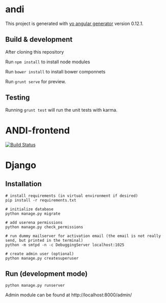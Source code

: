 # andi

This project is generated with [yo angular generator](https://github.com/yeoman/generator-angular)
version 0.12.1.

## Build & development

After cloning this repository

Run `npm install` to install node modules

Run `bower install` to install bower componnets

Run `grunt serve` for preview.

## Testing

Running `grunt test` will run the unit tests with karma.
# ANDI-frontend

[![Build Status](https://travis-ci.org/NLeSC/ANDI-frontend.svg)](https://travis-ci.org/NLeSC/ANDI-frontend)

# Django

## Installation

```
# install requirements (in virtual environment if desired)
pip install -r requirements.txt

# initialize database
python manage.py migrate

# add userena permissions
python manage.py check_permissions

# run dummy mailserver for activation email (the email is not really send, but printed in the terminal)
python -m smtpd -n -c DebuggingServer localhost:1025

# create admin user (optional)
python manage.py createsuperuser

```

## Run (development mode)

```python manage.py runserver```

Admin module can be found at http://localhost:8000/admin/
